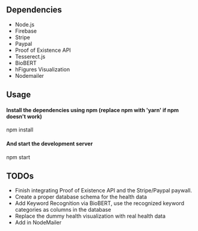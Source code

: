 ## Dependencies
- Node.js
- Firebase
- Stripe
- Paypal 
- Proof of Existence API
- Tesserect.js
- BioBERT
- hFigures Visualization
- Nodemailer

## Usage

#### Install the dependencies using npm (replace npm with 'yarn' if npm doesn't work)
npm install

#### And start the development server
npm start

## TODOs

- Finish integrating Proof of Existence API and the Stripe/Paypal paywall. 
- Create a proper database schema for the health data
- Add Keyword Recognition via BioBERT, use the recognized keyword categories as columns in the database
- Replace the dummy health visualization with real health data
- Add in NodeMailer
